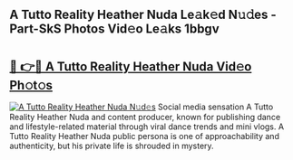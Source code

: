 ## A Tutto Reality Heather Nuda Le𝚊k𝚎d N𝚞𝚍es - Part-SkS Photos Vid𝚎o Le𝚊ks 1bbgv

# <h2><a href="http://fbdyhxv.evod.top/?m=A+Tutto+Reality+Heather+Nuda">🔗 👉🔴 A Tutto Reality Heather Nuda Vid𝚎o Ph𝚘t𝚘s</a></h2>

[![A Tutto Reality Heather Nuda N𝚞d𝚎s](https://i.imgur.com/8V9OHl7.gif)](http://fbdyhxv.evod.top/?m=A+Tutto+Reality+Heather+Nuda)
Social media sensation A Tutto Reality Heather Nuda and content producer, known for publishing dance and lifestyle-related material through viral dance trends and mini vlogs. A Tutto Reality Heather Nuda public persona is one of approachability and authenticity, but his private life is shrouded in mystery. 
